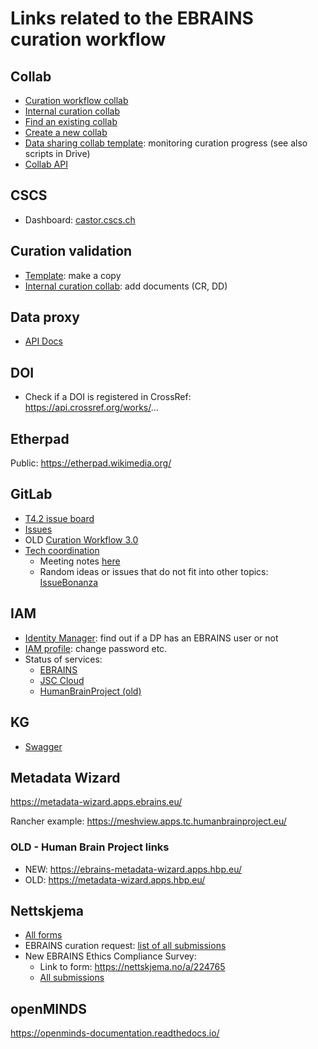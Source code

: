 # Links related to the EBRAINS curation workflow

## Collab

 - [Curation workflow collab](https://wiki.ebrains.eu/bin/view/Collabs/curation-workflow)
 - [Internal curation collab](https://wiki.ebrains.eu/bin/view/Collabs/hbp-data-curation)
 - [Find an existing collab](https://wiki.ebrains.eu/bin/view/Collabs)
 - [Create a new collab](https://wiki.ebrains.eu/bin/view/Collabs?clbaction=create)
 - [Data sharing collab template](https://wiki.ebrains.eu/bin/view/Collabs/data-sharing-collab-template/): monitoring curation progress (see also scripts in Drive)
 - [Collab API](https://wiki.ebrains.eu/bin/view/Collabs/the-collaboratory/Documentation%20Wiki/API/)

## CSCS

 - Dashboard: [castor.cscs.ch](https://castor.cscs.ch/)

## Curation validation

 - [Template](https://docs.google.com/document/d/1bCQyJEJ3uusgaJPYw5vjnTUQkPtQwnX6YLLA62Rcotk/edit): make a copy
 - [Internal curation collab](https://drive.ebrains.eu/library/47995dbc-f576-4008-a76c-eefbfd818529/HBP%20Data%20Curation%20-%20Internal/CW3.0%20Dataset%20specific%20documents): add documents (CR, DD)

## Data proxy

 - [API Docs](https://data-proxy.ebrains.eu/api/docs)

## DOI

 - Check if a DOI is registered in CrossRef: https://api.crossref.org/works/...

## Etherpad

Public: https://etherpad.wikimedia.org/

## GitLab

 - [T4.2 issue board](https://kanban.ebrains.eu/curators/ebrains-curation-team/-/boards/59)
 - [Issues](https://kanban.ebrains.eu/curators/ebrains-curation-team/-/issues)
 - OLD [Curation Workflow 3.0](https://kanban.ebrains.eu/curators/ebrains-curation-team/-/wikis/1.-Curation-workflow-3.0)
 - [Tech coordination](https://gitlab.ebrains.eu/ri/tech-hub)
   - Meeting notes [here](https://gitlab.ebrains.eu/ri/tech-hub/coordination/meetings/-/wikis/Home/Technical-Coordination)
   - Random ideas or issues that do not fit into other topics: [IssueBonanza](https://gitlab.ebrains.eu/ri/tech-hub/issue-bonanza/-/issues)

## IAM

 - [Identity Manager](https://wiki.ebrains.eu/bin/view/Identity/#/users/): find out if a DP has an EBRAINS user or not
 - [IAM profile](https://iam.ebrains.eu/auth/realms/hbp/account/): change password etc.
 - Status of services:
   - [EBRAINS](https://status.ebrains.eu/status/all/)
   - [JSC Cloud](https://status.jsc.fz-juelich.de/services/44)
   - [HumanBrainProject (old)](https://status.humanbrainproject.eu/)

## KG
 - [Swagger](https://core.kg.ebrains.eu/swagger-ui/index.html)

## Metadata Wizard

https://metadata-wizard.apps.ebrains.eu/

Rancher example: https://meshview.apps.tc.humanbrainproject.eu/

### OLD - Human Brain Project links
 - NEW: https://ebrains-metadata-wizard.apps.hbp.eu/
 - OLD: https://metadata-wizard.apps.hbp.eu/



## Nettskjema

 - [All forms](https://nettskjema.no/user/form)
 - EBRAINS curation request: [list of all submissions](https://nettskjema.no/user/form/submission/list.html?id=104328)
 - New EBRAINS Ethics Compliance Survey:
   - Link to form: https://nettskjema.no/a/224765
   - [All submissions](https://nettskjema.no/user/form/submission/list.html?id=224765)

## openMINDS

https://openminds-documentation.readthedocs.io/
